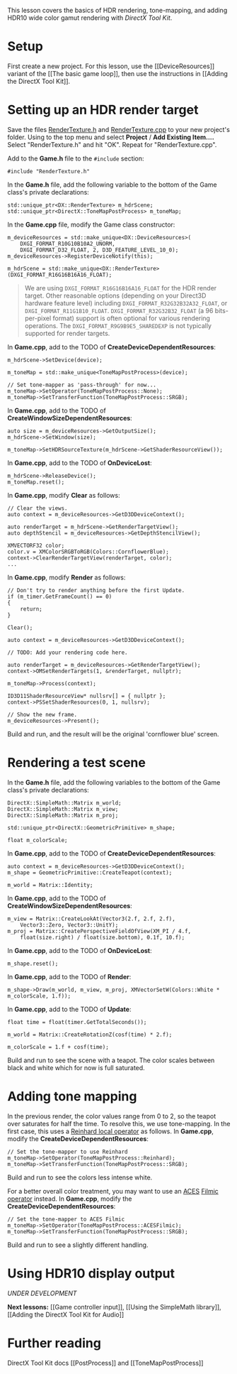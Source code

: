 This lesson covers the basics of HDR rendering, tone-mapping, and adding HDR10 wide color gamut rendering with _DirectX Tool Kit_.

# Setup
First create a new project. For this lesson, use the [[DeviceResources]] variant of the [[The basic game loop]], then use the instructions in [[Adding the DirectX Tool Kit]].

# Setting up an HDR render target

Save the files [RenderTexture.h](https://github.com/Microsoft/DirectXTK/wiki/RenderTexture.h) and [RenderTexture.cpp](https://github.com/Microsoft/DirectXTK/wiki/RenderTexture.cpp) to your new project's folder. Using to the top menu and select **Project** / **Add Existing Item....** Select "RenderTexture.h" and hit "OK". Repeat for "RenderTexture.cpp".

Add to the **Game.h** file to the ``#include`` section:

    #include "RenderTexture.h"

In the **Game.h** file, add the following variable to the bottom of the Game class's private declarations:

    std::unique_ptr<DX::RenderTexture> m_hdrScene;
    std::unique_ptr<DirectX::ToneMapPostProcess> m_toneMap;

In the **Game.cpp** file, modify the Game class constructor:

    m_deviceResources = std::make_unique<DX::DeviceResources>(
        DXGI_FORMAT_R10G10B10A2_UNORM,
        DXGI_FORMAT_D32_FLOAT, 2, D3D_FEATURE_LEVEL_10_0);
    m_deviceResources->RegisterDeviceNotify(this);

    m_hdrScene = std::make_unique<DX::RenderTexture>(DXGI_FORMAT_R16G16B16A16_FLOAT);

> We are using ``DXGI_FORMAT_R16G16B16A16_FLOAT`` for the HDR render target. Other reasonable options (depending on your Direct3D hardware feature level) including ``DXGI_FORMAT_R32G32B32A32_FLOAT``, or ``DXGI_FORMAT_R11G1B10_FLOAT``. ``DXGI_FORMAT_R32G32B32_FLOAT`` (a 96 bits-per-pixel format) support is often optional for various rendering operations. The ``DXGI_FORMAT_R9G9B9E5_SHAREDEXP`` is not typically supported for render targets.

In **Game.cpp**, add to the TODO of **CreateDeviceDependentResources**:

    m_hdrScene->SetDevice(device);

    m_toneMap = std::make_unique<ToneMapPostProcess>(device);

    // Set tone-mapper as 'pass-through' for now...
    m_toneMap->SetOperator(ToneMapPostProcess::None);
    m_toneMap->SetTransferFunction(ToneMapPostProcess::SRGB);

In **Game.cpp**, add to the TODO of **CreateWindowSizeDependentResources**:

    auto size = m_deviceResources->GetOutputSize();
    m_hdrScene->SetWindow(size);

    m_toneMap->SetHDRSourceTexture(m_hdrScene->GetShaderResourceView());

In **Game.cpp**, add to the TODO of **OnDeviceLost**:

    m_hdrScene->ReleaseDevice();
    m_toneMap.reset();

In **Game.cpp**, modify **Clear** as follows:

    // Clear the views.
    auto context = m_deviceResources->GetD3DDeviceContext();

    auto renderTarget = m_hdrScene->GetRenderTargetView();
    auto depthStencil = m_deviceResources->GetDepthStencilView();

    XMVECTORF32 color;
    color.v = XMColorSRGBToRGB(Colors::CornflowerBlue);
    context->ClearRenderTargetView(renderTarget, color);
    ...

In **Game.cpp**, modify **Render** as follows:

    // Don't try to render anything before the first Update.
    if (m_timer.GetFrameCount() == 0)
    {
        return;
    }

    Clear();

    auto context = m_deviceResources->GetD3DDeviceContext();

    // TODO: Add your rendering code here.

    auto renderTarget = m_deviceResources->GetRenderTargetView();
    context->OMSetRenderTargets(1, &renderTarget, nullptr);

    m_toneMap->Process(context);

    ID3D11ShaderResourceView* nullsrv[] = { nullptr };
    context->PSSetShaderResources(0, 1, nullsrv);

    // Show the new frame.
    m_deviceResources->Present();

Build and run, and the result will be the original 'cornflower blue' screen.

# Rendering a test scene

In the **Game.h** file, add the following variables to the bottom of the Game class's private declarations:

    DirectX::SimpleMath::Matrix m_world;
    DirectX::SimpleMath::Matrix m_view;
    DirectX::SimpleMath::Matrix m_proj;

    std::unique_ptr<DirectX::GeometricPrimitive> m_shape;

    float m_colorScale;

In **Game.cpp**, add to the TODO of **CreateDeviceDependentResources**:

    auto context = m_deviceResources->GetD3DDeviceContext();
    m_shape = GeometricPrimitive::CreateTeapot(context);
    
    m_world = Matrix::Identity;

In **Game.cpp**, add to the TODO of **CreateWindowSizeDependentResources**:

    m_view = Matrix::CreateLookAt(Vector3(2.f, 2.f, 2.f),
        Vector3::Zero, Vector3::UnitY);
    m_proj = Matrix::CreatePerspectiveFieldOfView(XM_PI / 4.f,
        float(size.right) / float(size.bottom), 0.1f, 10.f);

In **Game.cpp**, add to the TODO of **OnDeviceLost**:

    m_shape.reset();

In **Game.cpp**, add to the TODO of **Render**:

    m_shape->Draw(m_world, m_view, m_proj, XMVectorSetW(Colors::White * m_colorScale, 1.f));

In **Game.cpp**, add to the TODO of **Update**:

    float time = float(timer.GetTotalSeconds());
    
    m_world = Matrix::CreateRotationZ(cosf(time) * 2.f);

    m_colorScale = 1.f + cosf(time);

Build and run to see the scene with a teapot. The color scales between black and white which for now is full saturated.

# Adding tone mapping

In the previous render, the color values range from 0 to 2, so the teapot over saturates for half the time. To resolve this, we use tone-mapping. In the first case, this uses a [Reinhard local operator](http://www.cs.utah.edu/~reinhard/cdrom/tonemap.pdf) as follows. In **Game.cpp**, modify the **CreateDeviceDependentResources**:

    // Set the tone-mapper to use Reinhard
    m_toneMap->SetOperator(ToneMapPostProcess::Reinhard);
    m_toneMap->SetTransferFunction(ToneMapPostProcess::SRGB);

Build and run to see the colors less intense white.

For a better overall color treatment, you may want to use an [ACES](https://github.com/ampas/aces-dev) [Filmic operator](https://knarkowicz.wordpress.com/2016/01/06/aces-filmic-tone-mapping-curve/) instead. In **Game.cpp**, modify the **CreateDeviceDependentResources**:

    // Set the tone-mapper to ACES Filmic
    m_toneMap->SetOperator(ToneMapPostProcess::ACESFilmic);
    m_toneMap->SetTransferFunction(ToneMapPostProcess::SRGB);

Build and run to see a slightly different handling.

# Using HDR10 display output

*UNDER DEVELOPMENT*

**Next lessons:** [[Game controller input]], [[Using the SimpleMath library]], [[Adding the DirectX Tool Kit for Audio]]

# Further reading 

DirectX Tool Kit docs [[PostProcess]] and [[ToneMapPostProcess]]

